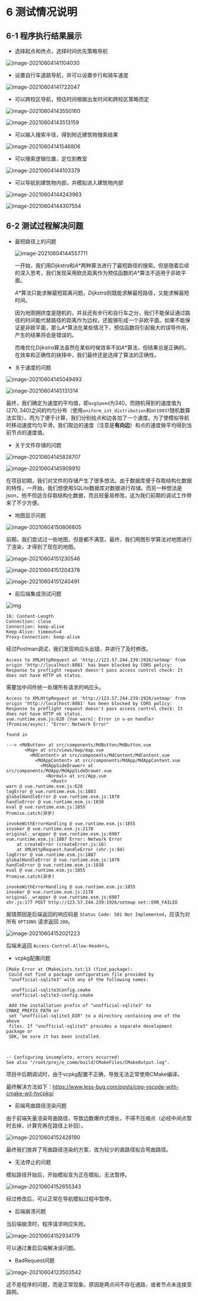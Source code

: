 # 6 测试情况说明

## 6-1  程序执行结果展示

- 选择起点和终点，选择时间优先策略导航

![image-20210604141104030](C:\Users\jiangshan\AppData\Roaming\Typora\typora-user-images\image-20210604141104030.png)

- 设置自行车道路导航，并可以设置步行和骑车速度

![image-20210604141722047](https://gitee.com/sg2019/picgo/raw/master/20210604141722.png)

- 可以跨校区导航，预估时间根据出发时间和跨校区策略而定

![image-20210604143550160](https://gitee.com/sg2019/picgo/raw/master/20210604143550.png)

![image-20210604143513159](https://gitee.com/sg2019/picgo/raw/master/20210604143513.png)

- 可以输入搜索半径，得到附近建筑物搜索结果

![image-20210604141546806](https://gitee.com/sg2019/picgo/raw/master/20210604141546.png)

- 可以搜索逻辑位置，定位到教室

![image-20210604144103379](https://gitee.com/sg2019/picgo/raw/master/20210604144103.png)

- 可以导航到建筑物内部，并模拟进入建筑物内部

![image-20210604144243963](https://gitee.com/sg2019/picgo/raw/master/20210604144244.png)

![image-20210604144307554](https://gitee.com/sg2019/picgo/raw/master/20210604144307.png)

## 6-2 测试过程解决问题

- 最短路径上的问题

  ![image-20210604144557711](https://gitee.com/sg2019/picgo/raw/master/20210604144557.png)

  一开始，我们用$Dijkstra$和$A*$两种算法进行了最短路径的搜索。但是随着后续的深入思考，我们发现采用欧氏距离作为预估函数的$A*$算法不适用于非欧平面。

  $A*$算法只能求解最短距离问题，$Dijkstra$则既能求解最短路径，又能求解最短时间。

  因为地图拥挤度是随机的，并且还有步行和自行车之分，我们不能保证通过路径的时间能代替路径的距离作为边权，还能够形成一个非欧平面。如果不能保证是非欧平面，那么$A*$算法在某些情况下，预估函数将引起极大的误导作用，产生的结果将会是错误的。

  而堆优化$Dijkstra$算法虽然在某些时候效率不如$A*$算法，但结果总是正确的。在效率和正确性的抉择中，我们最终还是选择了算法的正确性。

- 关于速度的问题

![image-20210604145049493](https://gitee.com/sg2019/picgo/raw/master/20210604145049.png)

![image-20210604145131314](https://gitee.com/sg2019/picgo/raw/master/20210604145131.png)

最终，我们确定为速度的平均值，即`avgSpeed`为$340$，而随机得到的速度值为$(270,340)$之间的均匀分布（使用`uniform_int_distribution`和`mt19937`随机数算法实现）。而为了便于计算，我们分别给点和边各加了一个速度。为了使模拟导航时移动速度均匀平滑，我们取边的速度（注意是**有向边**）和点的速度做平均得到当前节点的速度值。

- 关于文件存储的问题

![image-20210604145828707](https://gitee.com/sg2019/picgo/raw/master/20210604145828.png)

![image-20210604145909910](https://gitee.com/sg2019/picgo/raw/master/20210604145909.png)

在项目初期，我们对文件的存储产生了很多想法。由于数据库便于存取结构化数据的特性，一开始，我们想使用SQLite数据库对数据进行存储。而另一种想法是json，他不但适合存取结构化数据，而且轻量易修改。这为我们前期的调试工作带来了不少方便。

- 地图显示问题

![image-20210604150806605](https://gitee.com/sg2019/picgo/raw/master/20210604150806.png)

前期，我们尝试过一些地图，但是都不满意。最终，我们用图形学算法对地图进行了渲染，才得到了现在的地图。

![image-20210604151230546](https://gitee.com/sg2019/picgo/raw/master/20210604151230.png)



![image-20210604151204378](https://gitee.com/sg2019/picgo/raw/master/20210604151204.png)

![image-20210604151240491](https://gitee.com/sg2019/picgo/raw/master/20210604151240.png)

- 前后端集成测试问题

![img](https://gitee.com/sg2019/picgo/raw/master/20210604151347.jpg)

```
16: Content-Length
Connection: close
Connection: keep-alive
Keep-Alive: timeout=4
Proxy-Connection: keep-alive
```

经过Postman调试，我们发现响应头出错，并进行了及时修改。

```
Access to XMLHttpRequest at 'http://123.57.244.239:1926/setmap' from origin 'http://localhost:8081' has been blocked by CORS policy: Response to preflight request doesn't pass access control check: It does not have HTTP ok status.
```

需要加中间件统一处理所有请求的响应头。

```
Access to XMLHttpRequest at 'http://123.57.244.239:1926/setmap' from origin 'http://localhost:8081' has been blocked by CORS policy: Response to preflight request doesn't pass access control check: It does not have HTTP ok status.
vue.runtime.esm.js:620 [Vue warn]: Error in v-on handler (Promise/async): "Error: Network Error"

found in

---> <MdButton> at src/components/MdButton/MdButton.vue
       <Map> at src/views/map/map.vue
         <MdContent> at src/components/MdContent/MdContent.vue
           <MdAppContent> at src/components/MdApp/MdAppContent.vue
             <MdAppSideDrawer> at src/components/MdApp/MdAppSideDrawer.vue
               <Normal> at src/App.vue
                 <Root>
warn @ vue.runtime.esm.js:620
logError @ vue.runtime.esm.js:1883
globalHandleError @ vue.runtime.esm.js:1878
handleError @ vue.runtime.esm.js:1838
eval @ vue.runtime.esm.js:1855
Promise.catch(异步)

invokeWithErrorHandling @ vue.runtime.esm.js:1855
invoker @ vue.runtime.esm.js:2178
original._wrapper @ vue.runtime.esm.js:6907
vue.runtime.esm.js:1887 Error: Network Error
    at createError (createError.js:16)
    at XMLHttpRequest.handleError (xhr.js:84)
logError @ vue.runtime.esm.js:1887
globalHandleError @ vue.runtime.esm.js:1878
handleError @ vue.runtime.esm.js:1838
eval @ vue.runtime.esm.js:1855
Promise.catch(异步)

invokeWithErrorHandling @ vue.runtime.esm.js:1855
invoker @ vue.runtime.esm.js:2178
original._wrapper @ vue.runtime.esm.js:6907
xhr.js:177 POST http://123.57.244.239:1926/setmap net::ERR_FAILED
```

报错原因是后端返回的响应码是 `Status Code: 501 Not Implemented`，应该为对所有 `OPTIONS` 请求返回 `200`。

![image-20210604152021223](https://gitee.com/sg2019/picgo/raw/master/20210604152021.png)

后端未返回 `Access-Control-Allow-Headers`。

- vcpkg配置问题

```
CMake Error at CMakeLists.txt:13 (find_package):
 Could not find a package configuration file provided by
 "unofficial-sqlite3" with any of the following names:

  unofficial-sqlite3Config.cmake
  unofficial-sqlite3-config.cmake

 Add the installation prefix of "unofficial-sqlite3" to CMAKE_PREFIX_PATH or
 set "unofficial-sqlite3_DIR" to a directory containing one of the above
 files. If "unofficial-sqlite3" provides a separate development package or
 SDK, be sure it has been installed.



-- Configuring incomplete, errors occurred!
See also "/root/proj/e_comm/build/CMakeFiles/CMakeOutput.log".
```

项目中后期调试时，由于vcpkg配置不正确，导致无法正常使用CMake编译。

最终解决方法如下：https://www.less-bug.com/posts/cpp-vscode-with-cmake-wit-hvcpkg/

- 前端弯曲路径渲染问题

由于前端矢量渲染弯曲路径，导致边数爆炸式增长，不得不压缩点（必经中间点暂时去掉，计算完再在路径上补回）。

![image-20210604152428190](https://gitee.com/sg2019/picgo/raw/master/20210604152428.png)

最终我们放弃了弯曲路径渲染的方案，改为较少的直路径拟合弯曲路径。

- 无法停止的问题

模拟路径开始后，开始模拟变为正在模拟，无法暂停。

![image-20210604152655343](https://gitee.com/sg2019/picgo/raw/master/20210604152655.png)

经过修改后，可以正常在导航模拟过程中暂停。

- 后端崩溃问题

当后端崩溃时，程序请求响应失败。

![image-20210604152934179](https://gitee.com/sg2019/picgo/raw/master/20210604152956.png)

可以通过重启后端解决该问题。

- BadRequest问题

![image-20210604123503542](https://gitee.com/sg2019/picgo/raw/master/20210604123510.png)

这不是程序的问题，而是正常现象。原因是两点间不存在通路，或者节点未连接至路网。
